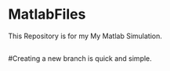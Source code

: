 # MatlabFiles
This Repository is for my My Matlab Simulation.

##
#Creating a new branch is quick and simple.